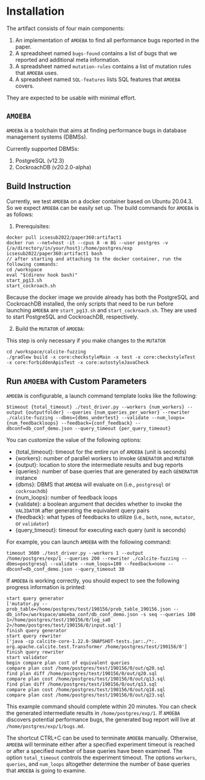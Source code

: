 # Installation

The artifact consists of four main components:

1. An implementation of `AMOEBA` to find all performance bugs reported in the paper.
2. A spreadsheet named `bugs-found` contains a list of bugs that we reported and additional meta information.
3. A spreadsheet named `mutation-rules` contains a list of mutation rules that `AMOEBA` uses.
4. A spreadsheet named `SQL-features` lists SQL features that `AMOEBA` covers.

They are expected to be usable with minimal effort.


## `AMOEBA`

`AMOEBA` is a toolchain that aims at finding performance bugs in database management systems (DBMSs).

Currently supported DBMSs:
1. PostgreSQL (v12.3)
2. CockroachDB (v20.2.0-alpha)

## Build Instruction
Currently, we test `AMOEBA` on a docker container based on Ubuntu 20.04.3. So we expect `AMOEBA` can be easily set up.
The build commands for `AMOEBA` is as follows:

1. Prerequisites:
```
docker pull icsesub2022/paper360:artifact1
docker run --net=host -it --cpus 8 -m 8G --user postgres -v {/a/directory/in/your/host}:/home/postgres/exp icsesub2022/paper360:artifact1 bash
// after starting and attaching to the docker container, run the following commands: 
cd /workspace
eval "$(direnv hook bash)"
start_pg13.sh
start_cockroach.sh
```
Because the docker image we provide already has both the PostgreSQL and CockroachDB installed, the only scripts that need to be run before launching `AMOEBA` are `start_pg13.sh` and `start_cockroach.sh`. They are used to start PostgreSQL and CockroachDB, respectively. 

2. Build the `MUTATOR` of `AMOEBA`:

This step is only necessary if you make changes to the `MUTATOR`
```
cd /workspace/calcite-fuzzing
./gradlew build -x core:checkstyleMain -x test -x core:checkstyleTest -x core:forbiddenApisTest -x core:autostyleJavaCheck

```

## Run `AMOEBA` with Custom Parameters
`AMOEBA` is configurable, a launch command template looks like the following:
```
$timeout {total_timeout} ./test_driver.py --workers {num_workers} --output {outputfolder} --queries {num_queries_per_worker} --rewriter ./calcite-fuzzing --dbms={dbms_undertest} --validate --num_loops={num_feedbackloops} --feedback={conf_feedback} --dbconf=db_conf_demo.json --query_timeout {per_query_timeout}

```

You can customize the value of the following options:
- {total_timeout}: timeout for the entire run of `AMOEBA` (unit is seconds)
- {workers}: number of parallel workers to invoke `GENERATOR` and `MUTATOR`
- {output}: location to store the intermediate results and bug reports
- {queries}: number of base queries that are generated by each `GENERATOR` instance
- {dbms}: DBMS that `AMOEBA` will evaluate on (i.e., `postgresql` or `cockroachdb`) 
- {num_loops}: number of feedback loops
- {validate}: a boolean argument that decides whether to invoke the `VALIDATOR` after generating the equivalent query pairs
- {feedback}: what types of feedbacks to utilize (i.e., `both`, `none`, `mutator`, or `validator`)
- {query_timeout}: timeout for executing each query (unit is seconds)


For example, you can launch `AMOEBA` with the following command:

```
timeout 3600 ./test_driver.py --workers 1 --output /home/postgres/exp/1 --queries 200 --rewriter ./calcite-fuzzing --dbms=postgresql --validate --num_loops=100 --feedback=none --dbconf=db_conf_demo.json --query_timeout 30
```
If `AMOEBA` is working correctly, you should expect to see the following progress information is printed:
```
start query generator
['mutator.py --prob_table=/home/postgres/test/190156/prob_table_190156.json --db_info=/workspace/amoeba_conf/db_conf_demo.json -s seq --queries 100 1>/home/postgres/test/190156/0/log_sa0 2>/home/postgres/test/190156/0/input.sql']
finish query generator
start query rewriter
['java -cp calcite-core-1.22.0-SNAPSHOT-tests.jar:./*:. org.apache.calcite.test.Transformer /home/postgres/test/190156/0']
finish query rewriter
start validator
begin compare plan cost of equivalent queries
compare plan cost /home/postgres/test/190156/0/out/q20.sql
find plan diff /home/postgres/test/190156/0/out/q20.sql
compare plan cost /home/postgres/test/190156/0/out/q13.sql
find plan diff /home/postgres/test/190156/0/out/q13.sql
compare plan cost /home/postgres/test/190156/0/out/q18.sql
compare plan cost /home/postgres/test/190156/0/out/q23.sql
```
This example command should complete within 20 minutes. You can check the generated intermediate results in `/home/postgres/exp/1`. If `AMOEBA` discovers potential performance bugs, the generated bug report will live at `/home/postgres/exp/1/bugs.md`.

The shortcut CTRL+C can be used to terminate `AMOEBA` manually. Otherwise, `AMOEBA` will terminate either after a specified experiment timeout is reached or after a specified number of base queries have been examined. The option `total_timeout` controls the experiment timeout. The options `workers`,  `queries`, and `num_loops` altogether determine the number of base queries that `AMOEBA` is going to examine.



